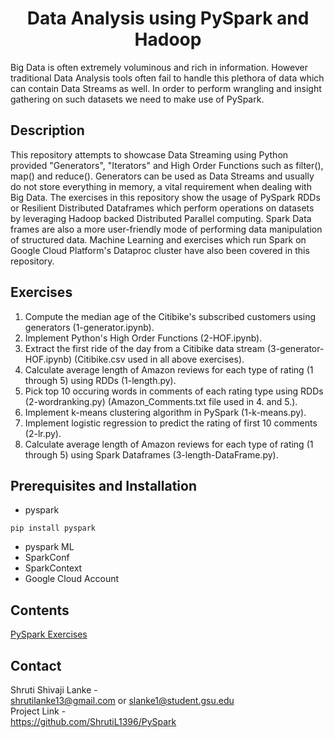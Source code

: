 <h1 align="center">Data Analysis using PySpark and Hadoop</h1>

Big Data is often extremely voluminous and rich in information. However traditional Data Analysis tools often fail to handle this plethora of data which can contain Data Streams as well. In order to perform wrangling and insight gathering on such datasets we need to make use of PySpark.

## Description
This repository attempts to showcase Data Streaming using Python provided "Generators", "Iterators" and High Order Functions such as filter(), map() and reduce(). Generators can be used as Data Streams and usually do not store everything in memory, a vital requirement when dealing with Big Data. The exercises in this repository show the usage of PySpark RDDs or Resilient Distributed Dataframes which perform operations on datasets by leveraging Hadoop backed Distributed Parallel computing. Spark Data frames are also a more user-friendly mode of performing data manipulation of structured data. Machine Learning and exercises which run Spark on Google Cloud Platform's Dataproc cluster have also been covered in this repository.

## Exercises
1. Compute the median age of the Citibike's subscribed customers using generators (1-generator.ipynb).
2. Implement Python's High Order Functions (2-HOF.ipynb).
3. Extract the first ride of the day from a Citibike data stream (3-generator-HOF.ipynb) (Citibike.csv used in all above exercises).
4. Calculate average length of Amazon reviews for each type of rating (1 through 5) using RDDs (1-length.py).
5. Pick top 10 occuring words in comments of each rating type using RDDs (2-wordranking.py) (Amazon_Comments.txt file used in 4. and 5.).
6. Implement k-means clustering algorithm in PySpark (1-k-means.py).
7. Implement logistic regression to predict the rating of first 10 comments (2-lr.py).
8. Calculate average length of Amazon reviews for each type of rating (1 through 5) using Spark Dataframes (3-length-DataFrame.py).

## Prerequisites and Installation
 - pyspark
 ```
 pip install pyspark
 ```
 
 - pyspark ML
 - SparkConf
 - SparkContext
 - Google Cloud Account
 
 ## Contents
[PySpark Exercises](https://github.com/ShrutiL1396/PySpark) <br/>


## Contact
Shruti Shivaji Lanke - <br/>
shrutilanke13@gmail.com or slanke1@student.gsu.edu <br/>
Project Link - <br/>
https://github.com/ShrutiL1396/PySpark
